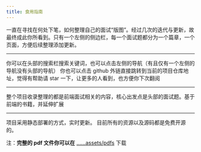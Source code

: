 ```yaml
---
title: 食用指南
---
```


一直在寻找在何处下笔，如何整理自己的面试“版图”。经过几次的迭代与更新，故最终成此你所看到。只有一个左侧的侧边栏，每一个面试题都分为一个篇章，一个页面，方便后续整理添加更新。

<hr />

你可以在头部的搜索栏搜索关键词，也可以点击左侧的导航（有且仅有一个左侧的导航没有头部的导航）
你也可以点击 github 外链直接跳转到当前的项目仓库地址，觉得有帮助请 star 一下，让更多的人看到，也方便你下次翻阅

<hr />

整个项目收录整理的都是前端面试相关的内容，核心出发点是头部的面试题。基于前端的书籍，并延伸扩展

<hr />
项目采用静态部署的方式，实时更新。 目前所有的资源以及源码都是免费开源的。

<!-- ![](./../../assets/images/outline.jpg) -->

注：**完整的 pdf 文件你可以在** [……assets/pdfs](https://github.com/yayxs/top-fe-iqa/tree/master/assets/pdfs) 下载
